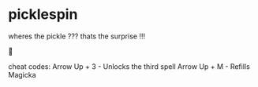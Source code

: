 # picklespin
wheres the pickle ???
thats the surprise !!!

🥒


cheat codes:
Arrow Up + 3 - Unlocks the third spell
Arrow Up + M - Refills Magicka
